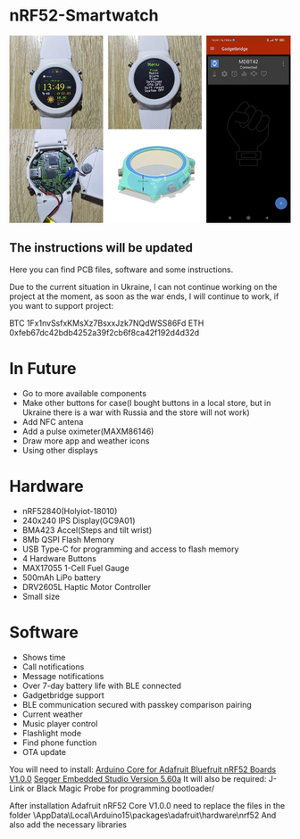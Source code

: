 # nRF52-Smartwatch
![banner](banner.jpg)

## The instructions will be updated
Here you can find PCB files, software and some instructions.

Due to the current situation in Ukraine, I can not continue working on the project at the moment, as soon as the war ends, 
I will continue to work, if you want to support project:

BTC 1Fx1nvSsfxKMsXz7BsxxJzk7NQdWSS86Fd
ETH 0xfeb67dc42bdb4252a39f2cb6f8ca42f192d4d32d

# In Future
* Go to more available components
* Make other buttons for case(I bought buttons in a local store, but in Ukraine there is a war with Russia and the store will not work)
* Add NFC antena
* Add a pulse oximeter(MAXM86146)
* Draw more app and weather icons
* Using other displays

# Hardware

* nRF52840(Holyiot-18010)
* 240x240 IPS Display(GC9A01)
* BMA423 Accel(Steps and tilt wrist)
* 8Mb QSPI Flash Memory
* USB Type-C for programming and access to flash memory
* 4 Hardware Buttons
* MAX17055 1-Cell Fuel Gauge
* 500mAh LiPo battery
* DRV2605L Haptic Motor Controller 
* Small size

# Software

* Shows time
* Call notifications
* Message notifications
* Over 7-day battery life with BLE connected
* Gadgetbridge support
* BLE communication secured with passkey comparison pairing
* Current weather
* Music player control
* Flashlight mode
* Find phone function
* OTA update


You will need to install:
[Arduino Core for Adafruit Bluefruit nRF52 Boards V1.0.0](https://github.com/adafruit/Adafruit_nRF52_Arduino)
[Segger Embedded Studio Version 5.60a](https://www.segger.com/downloads/embedded-studio/)
It will also be required:
J-Link or Black Magic Probe for programming bootloader/

After installation Adafruit nRF52 Core V1.0.0 need to replace the files 
in the folder \AppData\Local\Arduino15\packages\adafruit\hardware\nrf52
And also add the necessary libraries

